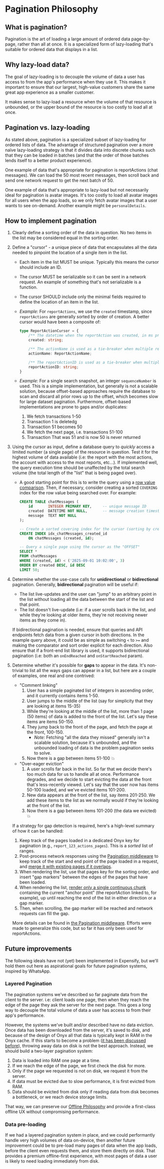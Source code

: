 # Pagination Philosophy
## What is pagination?
Pagination is the art of loading a large amount of ordered data page-by-page, rather than all at once. It is a specialized form of lazy-loading that's suitable for ordered data that displays in a list.

## Why lazy-load data?
The goal of lazy-loading is to decouple the volume of data a user has access to from the app's performance when they use it. This makes it important to ensure that our largest, high-value customers share the same great app experience as a smaller customer.

It makes sense to lazy-load a resource when the volume of that resource is unbounded, or the upper bound of the resource is too costly to load all at once.

## Pagination vs. lazy-loading
As stated above, pagination is a specialized subset of lazy-loading for ordered lists of data. The advantage of structured pagination over a more naïve lazy-loading strategy is that it divides data into discrete chunks such that they can be loaded in batches (and that the order of those batches lends itself to a better product experience).

One example of data that's appropriate for pagination is reportActions (chat messages). We can load the 50 most recent messages, then scroll back and send one network request to get the next batch of 50.

One example of data that's appropriate to lazy-load but not necessarily ideal for pagination is avatar images. It's too costly to load all avatar images for all users when the app loads, so we only fetch avatar images that a user wants to see on-demand. Another example might be `personalDetails`.

## How to implement pagination
1. Clearly define a sorting order of the data in question. No two items in the list may be considered equal in the sorting order.
2. Define a "cursor" - a unique piece of data that encapsulates all the data needed to pinpoint the location of a single item in the list.
    - Each item in the list MUST be unique. Typically this means the cursor should include an ID.
    - The cursor MUST be serializable so it can be sent in a network request. An example of something that's not serializable is a function.
    - The cursor SHOULD include only the minimal fields required to define the location of an item in the list.
    - _Example:_ For `reportActions`, we use the `created` timestamp, since `reportActions` are generally sorted by order of creation. A better cursor would have been a composite of:

        ```ts
        type ReportActionCursor = {
            /** The datetime when the reportAction was created, in ms precision. */
            created: string;

            /** The actionName is used as a tie-breaker when multiple reportActions are created in the same millisecond (i.e: CREATED actions always come first). */
            actionName: ReportActionName;

            /** The reportActionID is used as a tie-breaker when multiple reportActions of the same type are created in the same millisecond. */
            reportActionID: string;
        }
        ```

    - _Example:_ For a single search snapshot, an integer `sequenceNumber` is used. This is a simple implementation, but generally is not a scalable solution, because offset-based approaches require the database to scan and discard all prior rows up to the offset, which becomes slow for large dataset pagination. Furthermore, offset-based implementations are prone to gaps and/or duplicates:

        1. We fetch transactions 1-50
        2. Transaction 1 is deletedg
        3. Transaction 51 becomes 50
        4. We fetch the next page, i.e. transactions 51-100
        5. Transaction That was 51 and is now 50 is never returned

3. Using the cursor as input, define a database query to _quickly_ access a limited number (a single page) of the resource in question. Test it for the highest volume of data available (i.e: the report with the most actions, the account with access to the most reports, etc...). If implemented well, the query execution time should be unaffected by the total search volume (the total length of the "list" that is being paged over).
    - A good starting point for this is to write the query using a [row value comparison](https://www.sqlite.org/rowvalue.html). Then, if necessary, consider creating a sorted `COVERING` index for the row value being searched over. For example:

        ```sql
        CREATE TABLE chatMessages (
            id       INTEGER PRIMARY KEY,     -- unique message ID
            created  DATETIME NOT NULL,       -- message creation timestamp
            message  TEXT NOT NULL
        );

        -- Create a sorted covering index for the cursor (sorting by created, tie-breaking with IDs)
        CREATE INDEX idx_chatMessages_created_id
            ON chatMessages (created, id);

        -- Query a single page using the cursor as the "OFFSET"
        SELECT *
        FROM chatMessages
        WHERE (created, id) < ('2025-09-01 10:02:00', 3)
        ORDER BY created DESC, id DESC
        LIMIT 50;
        ```

4. Determine whether the use-case calls for **unidirectional** or **bidirectional** pagination. Generally, **bidirectional** pagination will be useful if:

    - The list live-updates and the user can "jump" to an arbitrary point in the list without loading all the data between the start of the list and that point.
    - The list doesn't live-update (i.e: if a user scrolls back in the list, and while they're looking at older items, they're not receiving newer items as they come in).

    If bidirectional pagination is needed, ensure that queries and API endpoints fetch data from a given cursor in both directions. In the example query above, it could be as simple as switching `<` to `>=` and making the comparator and sort order explicit for each direction. Also ensure that if a front-end list library is used, it supports bidirectional pagination (i.e: both an `onEndReached` and `onStartReached` param).

5. Determine whether it's possible for **gaps** to appear in the data. It's non-trivial to list all the ways gaps can appear in a list, but here are a couple of examples, one real and one contrived:
    - "Comment linking"
        1. User has a simple paginated list of integers in ascending order, and it currently contains items 1-50.
        2. User jumps to the middle of the list (say for simplicity that they are looking at items 15-35)
        3. While they're looking at the middle of the list, more than 1 page (50 items) of data is added to the front of the list. Let's say these items are items 50-150.
        4. They jump back to the front of the page, and fetch the page at the front, 100-150.
            - _Note:_ Fetching "all the data they missed" generally isn't a scalable solution, because it's unbounded, and the unbounded loading of data is the problem pagination seeks to solve.
        5. Now there is a gap between items 51-100 :boom:
    - "Over-eager eviction"
        1. A user scrolls far back in the list. So far that we decide there's too much data for us to handle all at once. Performance degrades, and we decide to start evicting the data at the front that's less-recently viewed. Let's say that the user now has items 50-100 loaded, and we've evicted items 101-200.
        2. New data appears at the front of the list, say items 201-250. We add these items to the list as we normally would if they're looking at the front of the list.
        3. Now there is a gap between items 101-200 (the data we evicted) :boom:

    If a strategy for gap detection is required, here's a high-level summary of how it can be handled:

    1. Keep track of the pages loaded in a dedicated Onyx key for pagination (e.g., `report_123_actions_pages`). This is a _sorted_ list of ranges.
    2. Post-process network responses using the [Pagination middleware](https://github.com/Expensify/App/blob/1a06fa4add10b53a1a9266927d3b08a4ca35d3c4/src/libs/Middleware/Pagination.ts) to keep track of the start and end point of the page loaded in a request, and [merge it with existing pages if it overlaps](https://github.com/Expensify/App/blob/1a06fa4add10b53a1a9266927d3b08a4ca35d3c4/src/libs/PaginationUtils.ts#L104).
    3. When rendering the list, use that pages key for the sorting order, and insert "gap markers" between the edges of the pages that have been loaded.
    4. When rendering the list, [render only a single continuous chunk](https://github.com/Expensify/App/blob/1a06fa4add10b53a1a9266927d3b08a4ca35d3c4/src/libs/PaginationUtils.ts#L166) containing the current "anchor point" (the reportAction linked to, for example), up until reaching the end of the list in either direction or a gap marker.
    5. Then, when scrolling, the gap marker will be reached and network requests can fill the gap.

    More details can be found in [the Pagination middleware](https://github.com/Expensify/App/blob/1a06fa4add10b53a1a9266927d3b08a4ca35d3c4/src/libs/Middleware/Pagination.ts). Efforts were made to generalize this code, but so far it has only been used for reportActions.

## Future improvements
The following ideals have not (yet) been implemented in Expensify, but we'll hold them out here as aspirational goals for future pagination systems, inspired by WhatsApp.

### Layered Pagination
The pagination systems we've described so far paginate data from the client to the server. i.e: client loads one page, then when they reach the edge of the page they ask the server for the next page. This goes a long way to decouple the total volume of data a user has access to from their app's performance.

However, the systems we've built and/or described have no data eviction. Once data has been downloaded from the server, it's saved to disk, and because of the design of Onyx all that data is typically kept in RAM in the Onyx cache. If this starts to become a problem ([it has been discussed before](https://expensify.slack.com/archives/C05LX9D6E07/p1755077335799619)), throwing away data on disk is not the best approach. Instead, we should build a two-layer pagination system:

1. Data is loaded into RAM one page at a time.
2. If we reach the edge of the page, we first check the disk for more.
3. Only if the page we requested is not on disk, we request it from the server.
4. If data must be evicted due to slow performance, it is first evicted from RAM.
5. Data should be evicted from disk only if reading data from disk becomes a bottleneck, or we reach device storage limits.

That way, we can preserve our [Offline Philosophy](https://github.com/Expensify/App/blob/main/contributingGuides/philosophies/OFFLINE.md) and provide a first-class offline UX without compromising performance.

### Data pre-loading
If we had a layered pagination system in place, and we could performantly handle very high volumes of data on-device, then another future improvement could be to pre-load many pages of data when the app loads, before the client even requests them, and store them directly on disk. That provides a premium offline-first experience, with most pages of data a user is likely to need loading immediately from disk.
